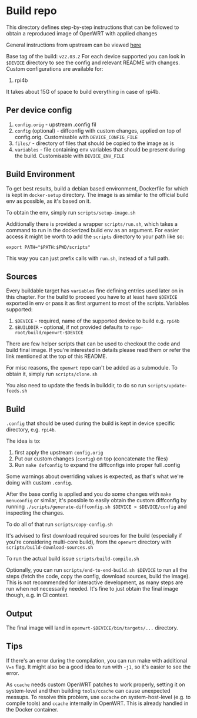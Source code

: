 # Build repo

This directory defines step-by-step instructions that can be followed to obtain a reproduced image of OpenWRT with applied changes

General instructions from upstream can be viewed [here](https://openwrt.org/docs/guide-developer/toolchain/use-buildsystem)

Base tag of the build: `v22.03.2`
For each device supported you can look in `$DEVICE` directory to see the config and relevant README with changes.
Custom configurations are available for:

1. rpi4b

It takes about 15G of space to build everything in case of rpi4b.

## Per device config

1. `config.orig` - upstream .config fil
2. `config` (optional) - diffconfig with custom changes, applied on top of config.orig. Customisable with `DEVICE_CONFIG_FILE`
3. `files/` - directory of files that should be copied to the image as is
4. `variables` - file containing env variables that should be present during the build. Customisable with `DEVICE_ENV_FILE`

## Build Environment

To get best results, build a debian based environment, Dockerfile for which is kept in `docker-setup` directory.
The image is as similar to the official build env as possible, as it's based on it.

To obtain the env, simply run `scripts/setup-image.sh`

Additionally there is provided a wrapper `scripts/run.sh`, which takes a command to run in the dockerized build env as an argument.
For easier access it might be worth to add the `scripts` directory to your path like so:

```
export PATH="$PATH:$PWD/scripts"
```

This way you can just prefix calls with `run.sh`, instead of a full path.

## Sources

Every buildable target has `variables` fine defining entries used later on in this chapter.
For the build to proceed you have to at least have `$DEVICE` exported in env or pass it as first argument to most of the scripts.
Variables supported:

1. `$DEVICE` - required, name of the supported device to build e.g. `rpi4b`
2. `$BUILDDIR` - optional, if not provided defaults to `repo-root/build/openwrt-$DEVICE`

There are few helper scripts that can be used to checkout the code and build final image.
If you're interested in details please read them or refer the link mentioned at the top of this README.

For misc reasons, the `openwrt` repo can't be added as a submodule.
To obtain it, simply run `scripts/clone.sh`

You also need to update the feeds in builddir, to do so run `scripts/update-feeds.sh`

## Build

`.config` that should be used during the build is kept in device specific directory, e.g. `rpi4b`.

The idea is to:

1. first apply the upstream `config.orig`
2. Put our custom changes (`config`) on top (concatenate the files)
3. Run `make defconfig` to expand the diffconfigs into proper full .config

Some warnings about overriding values is expected, as that's what we're doing with custom `.config`.

After the base config is applied and you do some changes with `make menuconfig` or similar, it's possible to easily obtain the custom diffconfig by running `./scripts/generate-diffconfig.sh $DEVICE > $DEVICE/config` and inspecting the changes.

To do all of that run `scripts/copy-config.sh`

It's advised to first download required sources for the build (especially if you're considering multi-core build), from the `openwrt` directory with `scripts/build-download-sources.sh`

To run the actual build issue `scripts/build-compile.sh`

Optionally, you can run `scripts/end-to-end-build.sh $DEVICE` to run all the steps (fetch the code, copy the config, download sources, build the image).
This is not recommended for interactive development, as many steps are run when not necessarily needed.
It's fine to just obtain the final image though, e.g. in CI context.

## Output

The final image will land in `openwrt-$DEVICE/bin/targets/...` directory.

## Tips

If there's an error during the compilation, you can run make with additional `V=s` flag.
It might also be a good idea to run with `-j1`, so it's easier to see the error.

As `ccache` needs custom OpenWRT patches to work properly, setting it on system-level and then building `tools/ccache` can cause unexpected messups.
To resolve this problem, use `sccache` on system-host-level (e.g. to compile tools) and `ccache` internally in OpenWRT.
This is already handled in the Docker container.
